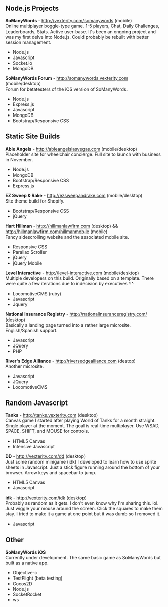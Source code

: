 
Node.js Projects
----------------

**SoManyWords** - http://vexterity.com/somanywords (mobile)  
Online multiplayer boggle-type game. 1-5 players, Chat, Daily Challenges, Leaderboards, Stats. Active user-base. It's been an ongoing project and was my first delve into Node.js. Could probably be rebuilt with better session management.
* Node.js
* Javascript
* Socket.io
* MongoDB

**SoManyWords Forum** - http://somanywords.vexterity.com (mobile/desktop)  
Forum for betatesters of the iOS version of SoManyWords.
* Node.js
* Express.js
* Javascript
* MongoDB
* Bootstrap/Responsive CSS




Static Site Builds  
------------------

**Able Angels** - http://ableangelslasvegas.com (mobile/desktop)  
Placeholder site for wheelchair concierge. Full site to launch with business in November.
* Node.js
* MongoDB
* Bootstrap/Responsive CSS
* Express.js


**EZ Sweep & Rake** - http://ezsweepandrake.com (mobile/desktop)  
Site theme build for Shopify.
* Bootstrap/Responsive CSS
* jQuery


**Hart Hillman** - http://hillmanlawfirm.com (desktop)  && http://hillmanlawfirm.com/hillmanmobile (mobile)  
Fancy sidescrolling website and the associated mobile site.
* Responsive CSS
* Parallax Scroller
* jQuery
* jQuery Mobile


**Level Interactive** - http://level-interactive.com (mobile/desktop)  
Multiple developers on this build. Originally based on a template. There were quite a few iterations due to indecision by executives ^.^
* LocomotiveCMS (ruby)
* Javascript
* Jquery


**National Insurance Registry** - http://nationalinsuranceregistry.com/ (desktop)  
Basically a landing page turned into a rather large microsite. English/Spanish support.
* Javascript
* JQuery
* PHP


**River's Edge Alliance** - http://riversedgealliance.com (destop)  
Another microsite.
* Javascript
* JQuery
* LocomotiveCMS


Random Javascript
-----------------

**Tanks** - http://tanks.vexterity.com (desktop)  
Canvas game I started after playing World of Tanks for a month straight. Single player at the moment. The goal is real-time multiplayer. Use WSAD, SPACE, SHIFT, and MOUSE for controls.
* HTML5 Canvas
* Intensive Javascript


**DD** - http://vexterity.com/dd (desktop)  
Just some random minigame (idk) I developed to learn how to use sprite sheets in Javascript. Just a stick figure running around the bottom of your browser. Arrow keys and spacebar to jump.
* HTML5 Canvas
* Javascript


**idk** - http://vexterity.com/idk (desktop)  
Probably as random as it gets. I don't even know why I'm sharing this. lol. Just wiggle your mouse around the screen. Click the squares to make them stay. I tried to make it a game at one point but it was dumb so I removed it.
* Javascript




Other
-------

**SoManyWords iOS**  
Currently under development. The same basic game as SoManyWords but built as a native app.
* Objective-c
* TestFlight (beta testing)
* Cocos2D
* Node.js
* SocketRocket
* ws